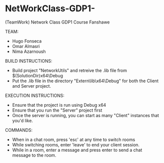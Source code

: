 # NetWorkClass-GDP1-
(TeamWork) Network Class GDP1 Course Fanshawe 


TEAM:
- Hugo Fonseca
- Omar Almasri 
- Nima Azarnoush

BUILD INSTRUCTIONS:
- Build project "NetworkUtils" and retreive the .lib file from $(SolutionDir)x64\Debug
- Put the .lib file in the directory "Extern\lib\x64\Debug" for both the Client and Server project.

EXECUTION INSTRUCTIONS:
- Ensure that the project is run using Debug x64
- Ensure that you run the "Server" project first
- Once the server is running, you can start as many "Client" instances that you'd like.

COMMANDS:
- When in a chat room, press 'esc' at any time to switch rooms
- While switching rooms, enter 'leave' to end your client session.
- While in a room, enter a message and press enter to send a chat message to the room.